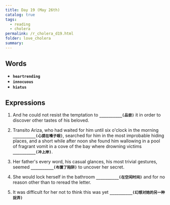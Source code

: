 ```yaml
---
title: Day 19 (May 26th)
catalog: true
tags: 
  - reading
  - cholera
permalink: /r_cholera_d19.html
folder: love_cholera
summary: 
---
```


## Words

-   <b data-toggle="tooltip" data-original-title="{{site.data.glossary.heartrending}}">`heartrending`</b>
-   <b data-toggle="tooltip" data-original-title="{{site.data.glossary.innocuous}}">`innocuous`</b>
-   <b data-toggle="tooltip" data-original-title="{{site.data.glossary.hiatus}}">`hiatus`</b>


## Expressions

1.  And he could not resist the temptation to <b data-toggle="tooltip" data-original-title="{{site.data.answers.19_a}}">`__________(品尝)`</b> it in order to discover other tastes of his beloved.

2.  Transito Ariza, who had waited for him until six o'clock in the morning <b data-toggle="tooltip" data-original-title="{{site.data.answers.19_b}}">`__________(心提在嗓子眼)`</b>, searched for him in the most improbable hiding places, and a short while after noon she found him wallowing in a pool of fragrant vomit in a cove of the bay where drowning victims <b data-toggle="tooltip" data-original-title="{{site.data.answers.19_b2}}">`__________(冲上岸)`</b>.

3.  Her father's every word, his casual glances, his most trivial gestures, seemed <b data-toggle="tooltip" data-original-title="{{site.data.answers.19_c}}">`__________(布置了陷阱)`</b> to uncover her secret.

4.  She would lock herself in the bathroom <b data-toggle="tooltip" data-original-title="{{site.data.answers.19_d}}">`__________(在空闲时间)`</b> and for no reason other than to reread the letter.

5.  It was difficult for her not to think this was yet <b data-toggle="tooltip" data-original-title="{{site.data.answers.19_e}}">`__________(幻想对她的另一种捉弄)`</b>